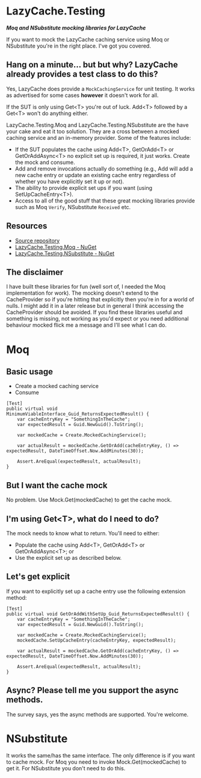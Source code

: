 # LazyCache.Testing
__*Moq and NSubstitute mocking libraries for LazyCache*__

If you want to mock the LazyCache caching service using Moq or NSubstitute you're in the right place. I've got you covered.

## Hang on a minute... but but why? LazyCache already provides a test class to do this?
Yes, LazyCache does provide a ```MockCachingService``` for unit testing. It works as advertised for some cases __however__ it doesn't work for all.

If the SUT is only using Get\<T> you're out of luck. Add\<T> followed by a Get\<T> won't do anything either.

LazyCache.Testing.Moq and LazyCache.Testing.NSubstitute are the have your cake and eat it too solution. They are a cross between a mocked caching service and an in-memory provider. Some of the features include:
- If the SUT populates the cache using Add\<T>, GetOrAdd\<T> or GetOrAddAsync\<T> no explicit set up is required, it just works. Create the mock and consume.
- Add and remove invocations actually do something (e.g., Add will add a new cache entry or update an existing cache entry regardless of whether you have explicitly set it up or not).
- The ability to provide explicit set ups if you want (using SetUpCacheEntry\<T>).
- Access to all of the good stuff that these great mocking libraries provide such as Moq ```Verify```, NSubstitute ```Received``` etc. 

## Resources
- [Source repository](https://github.com/rgvlee/LazyCache.Testing)
- [LazyCache.Testing.Moq - NuGet](https://www.nuget.org/packages/LazyCache.Testing.Moq/)
- [LazyCache.Testing.NSubstitute - NuGet](https://www.nuget.org/packages/LazyCache.Testing.NSubstitute/)

## The disclaimer
I have built these libraries for fun (well sort of, I needed the Moq implementation for work). The mocking doesn't extend to the CacheProvider so if you're hitting that explicitly then you're in for a world of nulls. I might add it in a later release but in general I think accessing the CacheProvider should be avoided. If you find these libraries useful and something is missing, not working as you'd expect or you need additional behaviour mocked flick me a message and I'll see what I can do.

# Moq
## Basic usage
- Create a mocked caching service
- Consume

```
[Test]
public virtual void MinimumViableInterface_Guid_ReturnsExpectedResult() {
    var cacheEntryKey = "SomethingInTheCache";
    var expectedResult = Guid.NewGuid().ToString();

    var mockedCache = Create.MockedCachingService();
            
    var actualResult = mockedCache.GetOrAdd(cacheEntryKey, () => expectedResult, DateTimeOffset.Now.AddMinutes(30));

    Assert.AreEqual(expectedResult, actualResult);
}
```

## But I want the cache mock
No problem. Use Mock.Get(mockedCache) to get the cache mock.

## I'm using Get\<T>, what do I need to do?
The mock needs to know what to return. You'll need to either:
- Populate the cache using Add\<T>, GetOrAdd\<T> or GetOrAddAsync\<T>; or
- Use the explicit set up as described below.

## Let's get explicit
If you want to explicitly set up a cache entry use the following extension method:

```
[Test]
public virtual void GetOrAddWithSetUp_Guid_ReturnsExpectedResult() {
    var cacheEntryKey = "SomethingInTheCache";
    var expectedResult = Guid.NewGuid().ToString();

    var mockedCache = Create.MockedCachingService();
    mockedCache.SetUpCacheEntry(cacheEntryKey, expectedResult);
    
    var actualResult = mockedCache.GetOrAdd(cacheEntryKey, () => expectedResult, DateTimeOffset.Now.AddMinutes(30));

    Assert.AreEqual(expectedResult, actualResult);
}
```

## Async? Please tell me you support the async methods.
The survey says, yes the async methods are supported. You're welcome.

# NSubstitute
It works the same/has the same interface. The only difference is if you want to cache mock. For Moq you need to invoke Mock.Get(mockedCache) to get it. For NSubstitute you don't need to do this.